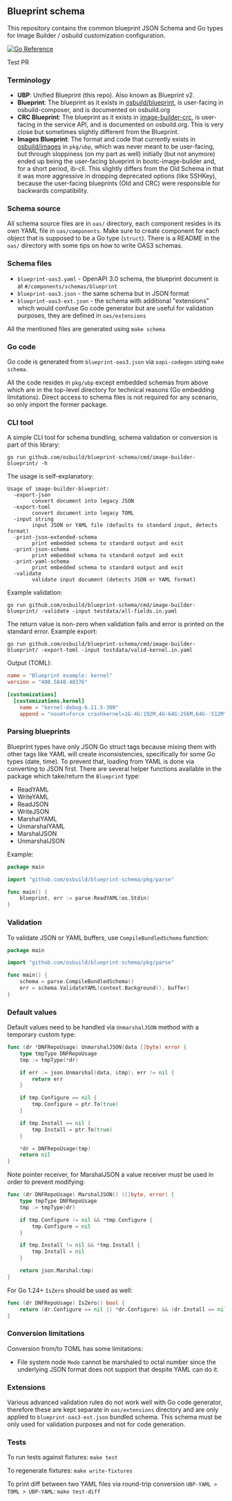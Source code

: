 ## Blueprint schema

This repository contains the common blueprint JSON Schema and Go types for Image Builder / osbuild customization configuration.

[![Go Reference](https://pkg.go.dev/badge/github.com/osbuild/blueprint-schema.svg)](https://pkg.go.dev/github.com/osbuild/blueprint-schema)

Test PR

### Terminology

* **UBP**: Unified Blueprint (this repo). Also known as Blueprint v2.
* **Blueprint**: The blueprint as it exists in [osbuild/blueprint](https://github.com/osbuild/blueprint), is user-facing in osbuild-composer, and is documented on osbuild.org
* **CRC Blueprint**: The blueprint as it exists in [image-builder-crc](https://github.com/osbuild/image-builder-crc), is user-facing in the service API, and is documented on osbuild.org.  This is very close but sometimes slightly different from the Blueprint.
* **Images Blueprint**: The format and code that currently exists in [osbuild/images](https://github.com/osbuild/images) in `pkg/ubp`, which was never meant to be user-facing, but through sloppiness (on my part as well) initially (but not anymore) ended up being the user-facing blueprint in bootc-image-builder and, for a short period, ib-cli.  This slightly differs from the Old Schema in that it was more aggressive in dropping deprecated options (like SSHKey), because the user-facing blueprints (Old and CRC) were responsible for backwards compatibility.

### Schema source

All schema source files are in `oas/` directory, each component resides in its own YAML file in `oas/components`. Make sure to create component for each object that is supposed to be a Go type (`struct`). There is a README in the `oas/` directory with some tips on how to write OAS3 schemas.

### Schema files

* `blueprint-oas3.yaml` - OpenAPI 3.0 schema, the blueprint document is at `#/components/schemas/blueprint`
* `blueprint-oas3.json` - the same schema but in JSON format
* `blueprint-oas3-ext.json` - the schema with additional "extensions" which would confuse Go code generator but are useful for validation purposes, they are defined in `oas/extensions`

All the mentioned files are generated using `make schema`

### Go code

Go code is generated from `blueprint-oas3.json` via `oapi-codegen` using `make schema`.

All the code resides in `pkg/ubp` except embedded schemas from above which are in the top-level directory for technical reasons (Go embedding limitations). Direct access to schema files is not required for any scenario, so only import the former package.

### CLI tool

A simple CLI tool for schema bundling, schema validation or conversion is part of this library:

```
go run github.com/osbuild/blueprint-schema/cmd/image-builder-blueprint/ -h
```

The usage is self-explanatory:

```
Usage of image-builder-blueprint:
  -export-json
        convert document into legacy JSON
  -export-toml
        convert document into legacy TOML
  -input string
        input JSON or YAML file (defaults to standard input, detects format)
  -print-json-extended-schema
        print embedded schema to standard output and exit
  -print-json-schema
        print embedded schema to standard output and exit
  -print-yaml-schema
        print embedded schema to standard output and exit
  -validate
        validate input document (detects JSON or YAML format)
```

Example validation:

```
go run github.com/osbuild/blueprint-schema/cmd/image-builder-blueprint/ -validate -input testdata/all-fields.in.yaml
```

The return value is non-zero when validation fails and error is printed on the standard error. Example export:

```
go run github.com/osbuild/blueprint-schema/cmd/image-builder-blueprint/ -export-toml -input testdata/valid-kernel.in.yaml 
```

Output (TOML):

```toml
name = "Blueprint example: kernel"
version = "408.5848.48376"

[customizations]
  [customizations.kernel]
    name = "kernel-debug-6.11.5-300"
    append = "nosmt=force crashkernel=1G-4G:192M,4G-64G:256M,64G-:512M"
```

### Parsing blueprints

Blueprint types have only JSON Go struct tags because mixing them with other tags like YAML will create inconsistencies, specifically for some Go types (date, time). To prevent that, loading from YAML is done via converting to JSON first. There are several helper functions available in the package which take/return the `Blueprint` type:

* ReadYAML
* WriteYAML
* ReadJSON
* WriteJSON
* MarshalYAML
* UnmarshalYAML
* MarshalJSON
* UnmarshalJSON

Example:

```go
package main

import "github.com/osbuild/blueprint-schema/pkg/parse"

func main() {
    blueprint, err := parse.ReadYAML(os.Stdin)
}
```

### Validation

To validate JSON or YAML buffers, use `CompileBundledSchema` function:

```go
package main

import "github.com/osbuild/blueprint-schema/pkg/parse"

func main() {
    schema = parse.CompileBundledSchema()
    err = schema.ValidateYAML(context.Background(), buffer)
}
```

### Default values

Default values need to be handled via `UnmarshalJSON` method with a temporary custom type:

```go
func (dr *DNFRepoUsage) UnmarshalJSON(data []byte) error {
	type tmpType DNFRepoUsage
	tmp := tmpType(*dr)

	if err := json.Unmarshal(data, &tmp); err != nil {
		return err
	}

	if tmp.Configure == nil {
		tmp.Configure = ptr.To(true)
	}

	if tmp.Install == nil {
		tmp.Install = ptr.To(true)
	}

	*dr = DNFRepoUsage(tmp)
	return nil
}
```

Note pointer receiver, for MarshalJSON a value receiver must be used in order to prevent modifying:

```go
func (dr DNFRepoUsage) MarshalJSON() ([]byte, error) {
	type tmpType DNFRepoUsage
	tmp := tmpType(dr)

	if tmp.Configure != nil && *tmp.Configure {
		tmp.Configure = nil
	}

	if tmp.Install != nil && *tmp.Install {
		tmp.Install = nil
	}

	return json.Marshal(tmp)
}
```

For Go 1.24+ `IsZero` should be used as well:

```go
func (dr DNFRepoUsage) IsZero() bool {
	return (dr.Configure == nil || *dr.Configure) && (dr.Install == nil || *dr.Install)
}
```

### Conversion limitations

Conversion from/to TOML has some limitations:

* File system node `Mode` cannot be marshaled to octal number since the underlying JSON format does not support that despite YAML can do it.

### Extensions

Various advanced validation rules do not work well with Go code generator, therefore these are kept separate in `oas/extensions` directory and are only applied to `blueprint-oas3-ext.json` bundled schema. This schema must be only used for validation purposes and not for code generation.

### Tests

To run tests against fixtures: `make test`

To regenerate fixtures: `make write-fixtures`

To print diff between two YAML files via round-trip conversion `UBP-YAML > TOML > UBP-YAML`: `make test-diff`
